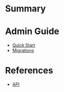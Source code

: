 # Summary

# Admin Guide
- [Quick Start](content/quick_start.md)
- [Migrations](content/migrations.md)

# References
- [API](content/references.md)



